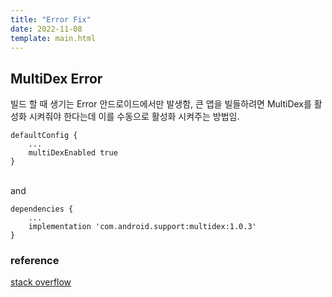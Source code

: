 ```yaml
---
title: "Error Fix"
date: 2022-11-08
template: main.html
---
```


## MultiDex Error 
빌드 할 때 생기는 Error 안드로이드에서만 발생함, 큰 앱을 빌들하려면 MultiDex를 활성화 시켜줘야 한다는데 이를 수동으로 활성화 시켜주는 방법임.
```console title="/app/build.gradle"
defaultConfig {
    ...
    multiDexEnabled true
}
```

<br>and<br>

```console title="/app/build.gradle"
dependencies {
    ...
    implementation 'com.android.support:multidex:1.0.3'
}
```

### reference
[stack overflow](https://stackoverflow.com/questions/49886597/multidex-issue-with-flutter)<br>